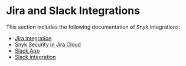 # Jira and Slack Integrations

This section includes the following documentation of Snyk integrations:

* [Jira integration](jira-integration.md)
* [Snyk Security in Jira Cloud](snyk-security-in-jira-cloud-integration.md)
* [Slack App](slack-app.md)
* [Slack integration](slack-integration.md)
